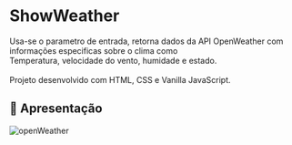 # ShowWeather
Usa-se o parametro de entrada, retorna dados da API OpenWeather com informações especificas sobre o clima como <br> Temperatura, velocidade do vento, humidade e estado. <br><br>
Projeto desenvolvido com HTML, CSS e Vanilla JavaScript.

## :hammer: Apresentação

![openWeather](https://user-images.githubusercontent.com/95131108/199725753-766791b3-7418-4c18-a09d-e4b4df8ce9bb.png)
